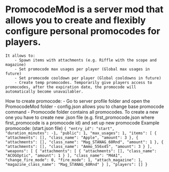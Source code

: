 # PromocodeMod is a server mod that allows you to create and flexibly configure personal promocodes for players.
    It allows to:
        - Spawn items with attachments (e.g. Riffle with the scope and magazine)
        - Set promocode max usages per player (Global max usages in future)
        - Set promocode cooldown per player (Global cooldowns in future) 
        - Create temp promocodes. Temporarily give players access to promocodes, after the expiration date, the promocode will automatically become unavailabler.
How to create promocode:
       - Go to server profile folder and open the PromocodeMod folder
       - config.json allows you to change base promocode command
       - Promocode folder contains all promocodes. To create a new one you have to create new .json file (e.g. first_promocode.json where first_promocode is a promocode id) and set up new promocode 
Example promocode: (start.json file)
`
{
    "entry_id": "start",         
    "duration_minutes": -1,
    "public": 1,
    "max_usages": 1,
    "items": [
        {
            "attachments": [],
            "class_name": "Apple",
            "amount": 3
        },
        {
            "attachments": [],
            "class_name": "Mag_STANAG_60Rnd",
            "amount": 1
        },
        {
            "attachments": [],
            "class_name": "Ammo_556x45",
            "amount": 3
        }
    ],
    "weapons": [
        {
            "attachments": [
                {
                    "attachments": [],
                    "class_name": "ACOGOptic",
                    "amount": 1
                }
            ],
            "class_name": "M4A1",
            "change_fire_mode": 0,
            "fire_mode": 1,
            "attach_magazine": 1,
            "magazine_class_name": "Mag_STANAG_60Rnd"
        }
    ],
    "players": []
}
`
